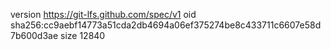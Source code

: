 version https://git-lfs.github.com/spec/v1
oid sha256:cc9aebf14773a51cda2db4694a06ef375274be8c433711c6607e58d7b600d3ae
size 12840
